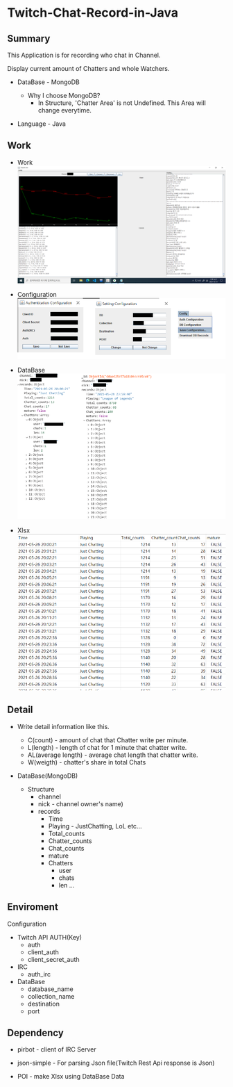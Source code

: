 # Twitch-Chat-Record-in-Java
Summary
---

This Application is for recording who chat in Channel.

Display current amount of Chatters and whole Watchers.

+ DataBase - MongoDB
    + Why I choose MongoDB?
        + In Structure, 'Chatter Area' is not Undefined. This Area will change everytime.        

+ Language - Java

Work
---

+ Work
![working](./Images/working.png)
   
+ Configuration
![Configuration](./Images/Configuration.png)

+ DataBase
![DataBase](./Images/DataBase.png)

+ Xlsx
![Xlsx](./Images/Xlsx.png)

Detail
---

+ Write detail information like this.
    + C(count) - amount of chat that Chatter write per minute.
    + L(length) - length of chat for 1 minute that chatter write.
    + AL(average length) - average chat length that chatter write.
    + W(weigth) - chatter's share in total Chats

+ DataBase(MongoDB)    
    + Structure
        + channel
        + nick - channel owner's name)
        + records
            + Time
            + Playing - JustChatting, LoL etc...
            + Total_counts
            + Chatter_counts
            + Chat_counts
            + mature
            + Chatters
                + user
                + chats
                + len
               ...

Enviroment
---

Configuration
+ Twitch API AUTH(Key)
    + auth
    + client_auth
    + client_secret_auth
+ IRC
    + auth_irc
+ DataBase
    + database_name
    + collection_name
    + destination
    + port

Dependency
---
+ pirbot - client of IRC Server

+ json-simple - For parsing Json file(Twitch Rest Api response is Json)

+ POI - make Xlsx using DataBase Data
